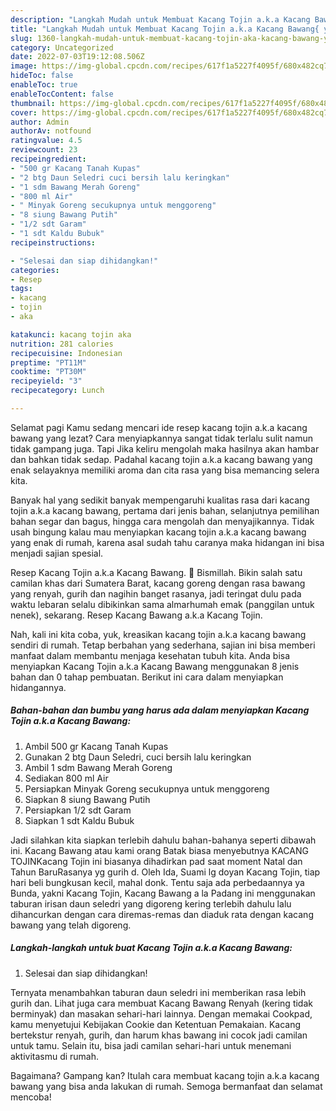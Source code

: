 ```yaml
---
description: "Langkah Mudah untuk Membuat Kacang Tojin a.k.a Kacang Bawang{ yang Enak Banget,  Menu Buat lebaran"
title: "Langkah Mudah untuk Membuat Kacang Tojin a.k.a Kacang Bawang{ yang Enak Banget,  Menu Buat lebaran"
slug: 1360-langkah-mudah-untuk-membuat-kacang-tojin-aka-kacang-bawang-yang-enak-banget-menu-buat-lebaran
category: Uncategorized
date: 2022-07-03T19:12:08.506Z
image: https://img-global.cpcdn.com/recipes/617f1a5227f4095f/680x482cq70/kacang-tojin-aka-kacang-bawang-foto-resep-utama.jpg
hideToc: false
enableToc: true
enableTocContent: false
thumbnail: https://img-global.cpcdn.com/recipes/617f1a5227f4095f/680x482cq70/kacang-tojin-aka-kacang-bawang-foto-resep-utama.jpg
cover: https://img-global.cpcdn.com/recipes/617f1a5227f4095f/680x482cq70/kacang-tojin-aka-kacang-bawang-foto-resep-utama.jpg
author: Admin
authorAv: notfound
ratingvalue: 4.5
reviewcount: 23
recipeingredient:
- "500 gr Kacang Tanah Kupas"
- "2 btg Daun Seledri cuci bersih lalu keringkan"
- "1 sdm Bawang Merah Goreng"
- "800 ml Air"
- " Minyak Goreng secukupnya untuk menggoreng"
- "8 siung Bawang Putih"
- "1/2 sdt Garam"
- "1 sdt Kaldu Bubuk"
recipeinstructions:

- "Selesai dan siap dihidangkan!"
categories:
- Resep
tags:
- kacang
- tojin
- aka

katakunci: kacang tojin aka 
nutrition: 281 calories
recipecuisine: Indonesian
preptime: "PT11M"
cooktime: "PT30M"
recipeyield: "3"
recipecategory: Lunch

---
```



Selamat pagi Kamu sedang mencari ide resep kacang tojin a.k.a kacang bawang yang lezat? Cara menyiapkannya sangat tidak terlalu sulit namun tidak gampang juga. Tapi Jika keliru mengolah maka hasilnya akan hambar dan bahkan tidak sedap. Padahal kacang tojin a.k.a kacang bawang yang enak selayaknya memiliki aroma dan cita rasa yang bisa memancing selera kita.


Banyak hal yang sedikit banyak mempengaruhi kualitas rasa dari kacang tojin a.k.a kacang bawang, pertama dari jenis bahan, selanjutnya pemilihan bahan segar dan bagus, hingga cara mengolah dan menyajikannya. Tidak usah bingung kalau mau menyiapkan kacang tojin a.k.a kacang bawang yang enak di rumah, karena asal sudah tahu caranya maka hidangan ini bisa menjadi sajian spesial.

Resep Kacang Tojin a.k.a Kacang Bawang. 💞 Bismillah. Bikin salah satu camilan khas dari Sumatera Barat, kacang goreng dengan rasa bawang yang renyah, gurih dan nagihin banget rasanya, jadi teringat dulu pada waktu lebaran selalu dibikinkan sama almarhumah emak (panggilan untuk nenek), sekarang. Resep Kacang Bawang a.k.a Kacang Tojin.


Nah, kali ini kita coba, yuk, kreasikan kacang tojin a.k.a kacang bawang sendiri di rumah. Tetap berbahan yang sederhana, sajian ini bisa memberi manfaat dalam membantu menjaga kesehatan tubuh kita. Anda bisa menyiapkan Kacang Tojin a.k.a Kacang Bawang menggunakan 8 jenis bahan dan 0 tahap pembuatan. Berikut ini cara dalam menyiapkan hidangannya.

<!--inarticleads1-->

##### Bahan-bahan dan bumbu yang harus ada dalam menyiapkan Kacang Tojin a.k.a Kacang Bawang:

1. Ambil 500 gr Kacang Tanah Kupas
1. Gunakan 2 btg Daun Seledri, cuci bersih lalu keringkan
1. Ambil 1 sdm Bawang Merah Goreng
1. Sediakan 800 ml Air
1. Persiapkan  Minyak Goreng secukupnya untuk menggoreng
1. Siapkan 8 siung Bawang Putih
1. Persiapkan 1/2 sdt Garam
1. Siapkan 1 sdt Kaldu Bubuk


Jadi silahkan kita siapkan terlebih dahulu bahan-bahanya seperti dibawah ini. Kacang Bawang atau kami orang Batak biasa menyebutnya KACANG TOJINKacang Tojin ini biasanya dihadirkan pad saat moment Natal dan Tahun BaruRasanya yg gurih d. Oleh Ida, Suami lg doyan Kacang Tojin, tiap hari beli bungkusan kecil, mahal donk. Tentu saja ada perbedaannya ya Bunda, yakni Kacang Tojin, Kacang Bawang a la Padang ini menggunakan taburan irisan daun seledri yang digoreng kering terlebih dahulu lalu dihancurkan dengan cara diremas-remas dan diaduk rata dengan kacang bawang yang telah digoreng. 

<!--inarticleads2-->

##### Langkah-langkah untuk buat Kacang Tojin a.k.a Kacang Bawang:


1. Selesai dan siap dihidangkan!

Ternyata menambahkan taburan daun seledri ini memberikan rasa lebih gurih dan. Lihat juga cara membuat Kacang Bawang Renyah (kering tidak berminyak) dan masakan sehari-hari lainnya. Dengan memakai Cookpad, kamu menyetujui Kebijakan Cookie dan Ketentuan Pemakaian. Kacang bertekstur renyah, gurih, dan harum khas bawang ini cocok jadi camilan untuk tamu. Selain itu, bisa jadi camilan sehari-hari untuk menemani aktivitasmu di rumah. 

Bagaimana? Gampang kan? Itulah cara membuat kacang tojin a.k.a kacang bawang yang bisa anda lakukan di rumah. Semoga bermanfaat dan selamat mencoba!
